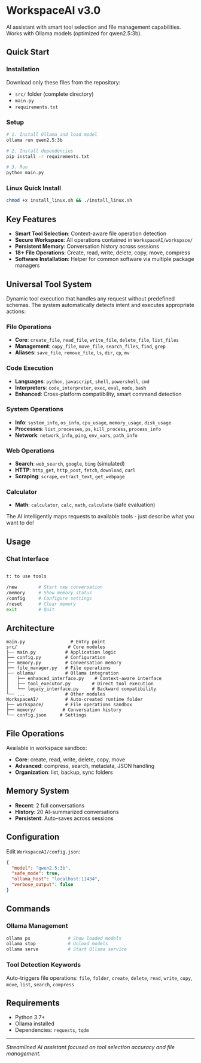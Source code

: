 # WorkspaceAI v3.0

AI assistant with smart tool selection and file management capabilities. Works with Ollama models (optimized for qwen2.5:3b).

## Quick Start

### Installation
Download only these files from the repository:
- `src/` folder (complete directory)
- `main.py`
- `requirements.txt`

### Setup
```bash
# 1. Install Ollama and load model
ollama run qwen2.5:3b

# 2. Install dependencies  
pip install -r requirements.txt

# 3. Run
python main.py
```

### Linux Quick Install
```bash
chmod +x install_linux.sh && ./install_linux.sh
```

## Key Features

- **Smart Tool Selection**: Context-aware file operation detection
- **Secure Workspace**: All operations contained in `WorkspaceAI/workspace/`
- **Persistent Memory**: Conversation history across sessions
- **18+ File Operations**: Create, read, write, delete, copy, move, compress
- **Software Installation**: Helper for common software via multiple package managers

## Universal Tool System

Dynamic tool execution that handles any request without predefined schemas. The system automatically detects intent and executes appropriate actions:

### File Operations
- **Core**: `create_file`, `read_file`, `write_file`, `delete_file`, `list_files`
- **Management**: `copy_file`, `move_file`, `search_files`, `find`, `grep`
- **Aliases**: `save_file`, `remove_file`, `ls`, `dir`, `cp`, `mv`

### Code Execution
- **Languages**: `python`, `javascript`, `shell`, `powershell`, `cmd`
- **Interpreters**: `code_interpreter`, `exec`, `eval`, `node`, `bash`
- **Enhanced**: Cross-platform compatibility, smart command detection

### System Operations
- **Info**: `system_info`, `os_info`, `cpu_usage`, `memory_usage`, `disk_usage`
- **Processes**: `list_processes`, `ps`, `kill_process`, `process_info`
- **Network**: `network_info`, `ping`, `env_vars`, `path_info`

### Web Operations
- **Search**: `web_search`, `google`, `bing` (simulated)
- **HTTP**: `http_get`, `http_post`, `fetch`, `download`, `curl`
- **Scraping**: `scrape`, `extract_text`, `get_webpage`

### Calculator
- **Math**: `calculator`, `calc`, `math`, `calculate` (safe evaluation)

The AI intelligently maps requests to available tools - just describe what you want to do!

## Usage

### Chat Interface
```bash

t: to use tools

/new        # Start new conversation
/memory     # Show memory status  
/config     # Configure settings
/reset      # Clear memory
exit        # Quit
```

## Architecture

```
main.py                 # Entry point
src/                   # Core modules
├── main.py           # Application logic
├── config.py         # Configuration
├── memory.py         # Conversation memory
├── file_manager.py   # File operations
├── ollama/           # Ollama integration
│   ├── enhanced_interface.py    # Context-aware interface
│   ├── tool_executor.py        # Direct tool execution
│   └── legacy_interface.py     # Backward compatibility
└── ...               # Other modules
WorkspaceAI/          # Auto-created runtime folder
├── workspace/        # File operations sandbox
├── memory/          # Conversation history
└── config.json     # Settings
```

## File Operations

Available in workspace sandbox:
- **Core**: create, read, write, delete, copy, move
- **Advanced**: compress, search, metadata, JSON handling
- **Organization**: list, backup, sync folders

## Memory System

- **Recent**: 2 full conversations
- **History**: 20 AI-summarized conversations  
- **Persistent**: Auto-saves across sessions

## Configuration

Edit `WorkspaceAI/config.json`:
```json
{
  "model": "qwen2.5:3b",
  "safe_mode": true,
  "ollama_host": "localhost:11434",
  "verbose_output": false
}
```

## Commands

### Ollama Management
```bash
ollama ps              # Show loaded models
ollama stop            # Unload models
ollama serve           # Start Ollama service
```

### Tool Detection Keywords
Auto-triggers file operations: `file`, `folder`, `create`, `delete`, `read`, `write`, `copy`, `move`, `list`, `search`, `compress`

## Requirements

- Python 3.7+
- Ollama installed
- Dependencies: `requests`, `tqdm`

---
*Streamlined AI assistant focused on tool selection accuracy and file management.*
